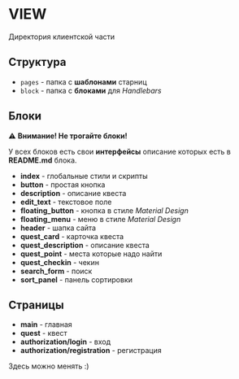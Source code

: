 # VIEW

Директория клиентской части

## Структура

* `pages` - папка с **шаблонами** старниц
* `block` - папка с **блоками** для *Handlebars*

## Блоки

:warning: **Внимание! Не трогайте блоки!**

У всех блоков есть свои **интерфейсы** описание которых есть в **README.md** блока.

* **index** - глобальные стили и скрипты
* **button** - простая кнопка
* **description** - описание квеста
* **edit_text** - текстовое поле
* **floating_button** - кнопка в стиле *Material Design*
* **floating_menu** - меню в стиле *Material Design*
* **header** - шапка сайта
* **quest_card** - карточка квеста
* **quest_description** - описание квеста
* **quest_point** - места которые надо найти
* **quest_checkin** - чекин
* **search_form** - поиск
* **sort_panel** - панель сортировки

## Страницы

* **main** - главная
* **quest** - квест
* **authorization/login** - вход
* **authorization/registration** - регистрация

Здесь можно менять :)
